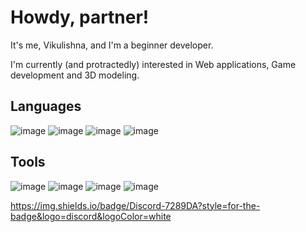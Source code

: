 # Howdy, partner!

<!--

- 🔭 I’m currently working on ...
- 🌱 I’m currently learning ...
- 👯 I’m looking to collaborate on ...
- 🤔 I’m looking for help with ...
- 💬 Ask me about ...
- 📫 How to reach me: ...
- 😄 Pronouns: ...
- ⚡ Fun fact: ...
-->
It's me, Vikulishna, and I'm a beginner developer.

I'm currently (and protractedly) interested in Web applications, Game development and 3D modeling.

## Languages

![image](https://img.shields.io/badge/HTML-E34F26?style=for-the-badge&logo=html&logoColor=white) 
![image](https://img.shields.io/badge/CSS-1572B6?style=for-the-badge&logo=css&logoColor=white) 
![image](https://img.shields.io/badge/JavaScript-fac552?style=for-the-badge&logo=javascript&logoColor=white) 
![image](https://img.shields.io/badge/C%23-67217a?style=for-the-badge&logo=c-sharp&logoColor=white)

## Tools

![image](https://img.shields.io/badge/Node.js-339933?style=for-the-badge&logo=nodedotjs&logoColor=white) 
![image](https://img.shields.io/badge/Electron-2B2E3A?style=for-the-badge&logo=electron&logoColor=white) 
![image](https://img.shields.io/badge/Unity-100000?style=for-the-badge&logo=unity&logoColor=white) 
![image](https://img.shields.io/badge/blender-%23F5792A.svg?style=for-the-badge&logo=blender&logoColor=white)

https://img.shields.io/badge/Discord-7289DA?style=for-the-badge&logo=discord&logoColor=white
